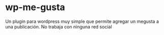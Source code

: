 wp-me-gusta
===========

Un plugin para wordpress muy simple que permite agregar un megusta a una publicación. No trabaja con ninguna red social
